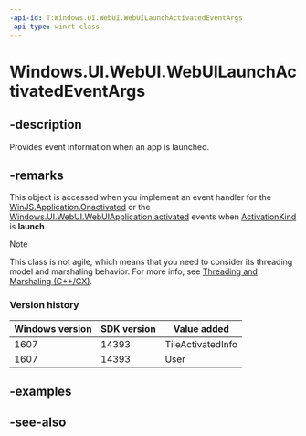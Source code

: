 ```yaml
---
-api-id: T:Windows.UI.WebUI.WebUILaunchActivatedEventArgs
-api-type: winrt class
---
```


<!-- Class syntax.
public class WebUILaunchActivatedEventArgs : Windows.ApplicationModel.Activation.IActivatedEventArgs, Windows.ApplicationModel.Activation.IActivatedEventArgsWithUser, Windows.ApplicationModel.Activation.IApplicationViewActivatedEventArgs, Windows.ApplicationModel.Activation.ILaunchActivatedEventArgs, Windows.ApplicationModel.Activation.IPrelaunchActivatedEventArgs, Windows.UI.WebUI.IActivatedEventArgsDeferral
-->

# Windows.UI.WebUI.WebUILaunchActivatedEventArgs

## -description
Provides event information when an app is launched.

## -remarks
This object is accessed when you implement an event handler for the [WinJS.Application.Onactivated](https://docs.microsoft.com/previous-versions/windows/apps/br212679(v=win.10)) or the [Windows.UI.WebUI.WebUIApplication.activated](webuiapplication_activated.md) events when [ActivationKind](../windows.applicationmodel.activation/activationkind.md) is **launch**.

<!-- confirmed -->
> [!NOTE]
> This class is not agile, which means that you need to consider its threading model and marshaling behavior. For more info, see [Threading and Marshaling (C++/CX)](http://msdn.microsoft.com/en-us/library/windows/apps/hh771042.aspx).

### Version history

| Windows version | SDK version | Value added |
| -- | -- | -- |
| 1607 | 14393 | TileActivatedInfo |
| 1607 | 14393 | User |

## -examples

## -see-also
